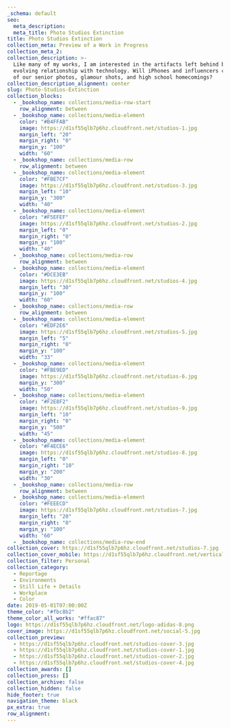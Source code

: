 ```yaml
---
_schema: default
seo:
  meta_description:
  meta_title: Photo Studios Extinction
title: Photo Studios Extinction
collection_meta: Preview of a Work in Progress
collection_meta_2:
collection_description: >-
  Like many of my works, I am interested in the artifacts left behind by our
  evolving relationship with technology. Will iPhones and influencers cover all
  of our senior photos, glamour shots, and high school homecomings?
collection_description_alignment: center
slug: Photo-Studios-Extinction
collection_blocks:
  - _bookshop_name: collections/media-row-start
    row_alignment: between
  - _bookshop_name: collections/media-element
    color: "#B4FFAB"
    image: https://d1sf55qlb7p6hz.cloudfront.net/studios-1.jpg
    margin_left: "20"
    margin_right: "0"
    margin_y: "100"
    width: "60"
  - _bookshop_name: collections/media-row
    row_alignment: between
  - _bookshop_name: collections/media-element
    color: "#FBE7CF"
    image: https://d1sf55qlb7p6hz.cloudfront.net/studios-3.jpg
    margin_left: "10"
    margin_y: "300"
    width: "40"
  - _bookshop_name: collections/media-element
    color: "#F5EFEF"
    image: https://d1sf55qlb7p6hz.cloudfront.net/studios-2.jpg
    margin_left: "0"
    margin_right: "0"
    margin_y: "100"
    width: "40"
  - _bookshop_name: collections/media-row
    row_alignment: between
  - _bookshop_name: collections/media-element
    color: "#DCE3EB"
    image: https://d1sf55qlb7p6hz.cloudfront.net/studios-4.jpg
    margin_left: "30"
    margin_y: "100"
    width: "60"
  - _bookshop_name: collections/media-row
    row_alignment: between
  - _bookshop_name: collections/media-element
    color: "#EDF2E6"
    image: https://d1sf55qlb7p6hz.cloudfront.net/studios-5.jpg
    margin_left: "5"
    margin_right: "0"
    margin_y: "100"
    width: "33"
  - _bookshop_name: collections/media-element
    color: "#FBE9ED"
    image: https://d1sf55qlb7p6hz.cloudfront.net/studios-6.jpg
    margin_y: "300"
    width: "50"
  - _bookshop_name: collections/media-element
    color: "#F2E8F2"
    image: https://d1sf55qlb7p6hz.cloudfront.net/studios-9.jpg
    margin_left: "10"
    margin_right: "0"
    margin_y: "500"
    width: "45"
  - _bookshop_name: collections/media-element
    color: "#F4ECE6"
    image: https://d1sf55qlb7p6hz.cloudfront.net/studios-8.jpg
    margin_left: "0"
    margin_right: "10"
    margin_y: "200"
    width: "30"
  - _bookshop_name: collections/media-row
    row_alignment: between
  - _bookshop_name: collections/media-element
    color: "#FEEECD"
    image: https://d1sf55qlb7p6hz.cloudfront.net/studios-7.jpg
    margin_left: "20"
    margin_right: "0"
    margin_y: "100"
    width: "60"
  - _bookshop_name: collections/media-row-end
collection_cover: https://d1sf55qlb7p6hz.cloudfront.net/studios-7.jpg
collection_cover_mobile: https://d1sf55qlb7p6hz.cloudfront.net/verticalcovers-5.jpg
collection_filter: Personal
collection_category:
  - Reportage
  - Environments
  - Still Life + Details
  - Workplace
  - Color
date: 2019-05-01T07:00:00Z
theme_color: "#fbc8b2"
theme_color_all_works: "#ffac87"
logo: https://d1sf55qlb7p6hz.cloudfront.net/logo-adidas-8.png
cover_image: https://d1sf55qlb7p6hz.cloudfront.net/social-5.jpg
collection_preview:
  - https://d1sf55qlb7p6hz.cloudfront.net/studios-cover-3.jpg
  - https://d1sf55qlb7p6hz.cloudfront.net/studios-cover-1.jpg
  - https://d1sf55qlb7p6hz.cloudfront.net/studios-cover-2.jpg
  - https://d1sf55qlb7p6hz.cloudfront.net/studios-cover-4.jpg
collection_awards: []
collection_press: []
collection_archive: false
collection_hidden: false
hide_footer: true
navigation_theme: black
px_extra: true
row_alignment:
---
```

